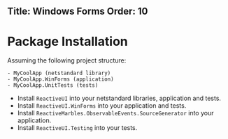 Title: Windows Forms
Order: 10
---

# Package Installation

Assuming the following project structure:

```
- MyCoolApp (netstandard library)
- MyCoolApp.WinForms (application)
- MyCoolApp.UnitTests (tests)
```

* Install `ReactiveUI` into your netstandard libraries, application and tests.
* Install `ReactiveUI.WinForms` into your application and tests.
* Install `ReactiveMarbles.ObservableEvents.SourceGenerator` into your application.
* Install `ReactiveUI.Testing` into your tests.
